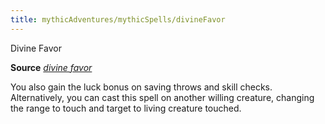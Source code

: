 ```yaml
---
title: mythicAdventures/mythicSpells/divineFavor
---
```

Divine Favor

**Source** [_divine favor_](spells/divineFavor.md#_divine-favor)

You also gain the luck bonus on saving throws and skill checks. Alternatively, you can cast this spell on another willing creature, changing the range to touch and target to living creature touched.

